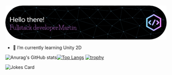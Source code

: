 ![Header](./github-header-image.png)

- 🌱 I’m currently learning Unity 2D


<!--
**UnknownZ/UnknownZ** is a ✨ _special_ ✨ repository because its `README.md` (this file) appears on your GitHub profile.

Here are some ideas to get you started:

- 🔭 I’m currently working on ...
- 🌱 I’m currently learning ...
- 👯 I’m looking to collaborate on ...
- 🤔 I’m looking for help with ...
- 💬 Ask me about ...
- 📫 How to reach me: ...
- 😄 Pronouns: ...
- ⚡ Fun fact: ...
-->
![Anurag's GitHub stats](https://github-readme-stats.vercel.app/api?username=anuraghazra&show_icons=true&theme=dracula)[![Top Langs](https://github-readme-stats.vercel.app/api/top-langs/?username=anuraghazra&layout=donut)](https://github.com/anuraghazra/github-readme-stats)
[![trophy](https://github-profile-trophy.vercel.app/?username=ryo-ma&theme=monokai)](https://github.com/ryo-ma/github-profile-trophy)

![Jokes Card](https://readme-jokes.vercel.app/api)
